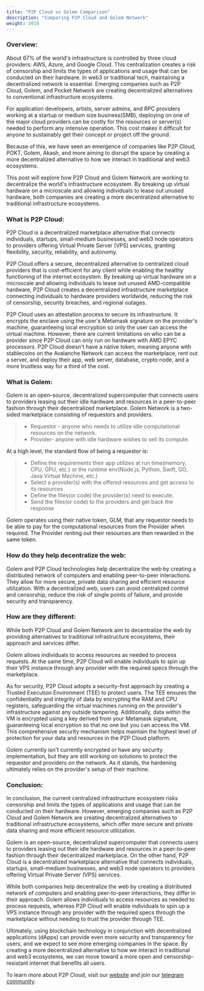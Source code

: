 ```yaml
---
title: "P2P Cloud vs Golem Comparison"
description: "Comparing P2P Cloud and Golem Network"
weight: 3010
---
```


### Overview:
About 67% of the world's infrastructure is controlled by three cloud providers: AWS, Azure, and Google Cloud. This centralization creates a risk of censorship and limits the types of applications and usage that can be conducted on their hardware. In web3 or traditional tech, maintaining a decentralized network is essential. Emerging companies such as P2P Cloud, Golem, and Pocket Network are creating decentralized alternatives to conventional infrastructure ecosystems.

For application developers, artists, server admins, and RPC providers working at a startup or medium size business(SMB), deploying on one of the major cloud providers can be costly for the resources or server(s) needed to perform any intensive operation. This cost makes it difficult for anyone to sustainably get their concept or project off the ground.

Because of this, we have seen an emergence of companies like P2P Cloud, POKT, Golem, Akash, and more aiming to disrupt the space by creating a more decentralized alternative to how we interact in traditional and web3 ecosystems.  

This post will explore how P2P Cloud and Golem Network are working to decentralize the world's infrastructure ecosystem. By breaking up virtual hardware on a microscale and allowing individuals to lease out unused hardware, both companies are creating a more decentralized alternative to traditional infrastructure ecosystems.

### What is P2P Cloud:
P2P Cloud  is a decentralized marketplace alternative that connects individuals, startups, small-medium businesses, and web3 node operators to providers offering Virtual Private Server (VPS) services, granting flexibility, security, reliability, and autonomy.

P2P Cloud offers a secure, decentralized alternative to centralized cloud providers that is cost-efficient for any client while enabling the healthy functioning of the internet ecosystem. By breaking up virtual hardware on a microscale and allowing individuals to lease out unused AMD-compatible hardware, P2P Cloud creates a decentralized infrastructure marketplace connecting individuals to hardware providers worldwide, reducing the risk of censorship, security breaches, and regional outages.

P2P Cloud uses an attestation process to secure its infrastructure. It encrypts the enclave using the user's Metamask signature on the provider's machine, guaranteeing local encryption so only the user can access the virtual machine. However, there are current limitations on who can be a provider since P2P Cloud can only run on hardware with AMD EPYC processors. P2P Cloud doesn't have a native token, meaning anyone with stablecoins on the Avalanche Network can access the marketplace, rent out a server, and deploy their app, web server, database, crypto node, and a more trustless way for a third of the cost.

### What is Golem: 
Golem is an open-source, decentralized supercomputer that connects users to providers leasing out their idle hardware and resources in a peer-to-peer fashion through their decentralized marketplace. Golem Network is a two-sided marketplace consisting of requestors and providers.

> * Requestor - anyone who needs to utilize idle computational resources on the network.
> * Provider- anyone with idle hardware wishes to sell its compute.  

At a high level, the standard flow of being a requestor is:

> * Define the requirements their app utilizes at run time(memory, CPU, GPU, etc.) or the runtime env(Node.js, Python, Swift, GO, Java Virtual Machine, etc.)
> * Select a provider(s) with the offered resources and get access to its resources 
> * Define the files(or code) the provider(s) need to execute. 
> * Send the files(or code) to the providers and get back the response 
 
Golem operates using their native token, GLM, that any requestor needs to be able to pay for the computational resources from the Provider when required. The Provider renting out their resources are then rewarded in the same token. 

### How do they help decentralize the web:
Golem and P2P Cloud technologies help decentralize the web by creating a distributed network of computers and enabling peer-to-peer interactions. They allow for more secure, private data sharing and efficient resource utilization. With a decentralized web, users can avoid centralized control and censorship, reduce the risk of single points of failure, and provide security and transparency.

### How are they different:
While both P2P Cloud and Golem Network aim to decentralize the web by providing alternatives to traditional infrastructure ecosystems, their approach and services differ.

Golem allows individuals to access resources as needed to process requests. At the same time, P2P Cloud will enable individuals to spin up their VPS instance through any provider with the required specs through the marketplace.

As for security, P2P Cloud adopts a security-first approach by creating a Trusted Execution Environment (TEE) to protect users. The TEE ensures the confidentiality and integrity of data by encrypting the RAM and CPU registers, safeguarding the virtual machines running on the provider's infrastructure against any outside tampering. Additionally, data within the VM is encrypted using a key derived from your Metamask signature, guaranteeing local encryption so that no one but you can access the VM. This comprehensive security mechanism helps maintain the highest level of protection for your data and resources in the P2P Cloud platform.

Golem currently isn't currently encrypted or have any security implementation, but they are still working on solutions to protect the requestor and providers on the network. As it stands, the hardening ultimately relies on the provider's setup of their machine.

### Conclusion:
In conclusion, the current centralized infrastructure ecosystem risks censorship and limits the types of applications and usage that can be conducted on their hardware. However, emerging companies such as P2P Cloud and Golem Network are creating decentralized alternatives to traditional infrastructure ecosystems, which offer more secure and private data sharing and more efficient resource utilization.

Golem is an open-source, decentralized supercomputer that connects users to providers leasing out their idle hardware and resources in a peer-to-peer fashion through their decentralized marketplace. On the other hand, P2P Cloud is a decentralized marketplace alternative that connects individuals, startups, small-medium businesses, and web3 node operators to providers offering Virtual Private Server (VPS) services.

While both companies help decentralize the web by creating a distributed network of computers and enabling peer-to-peer interactions, they differ in their approach. Golem allows individuals to access resources as needed to process requests, whereas P2P Cloud will enable individuals to spin up a VPS instance through any provider with the required specs through the marketplace without needing to trust the provider through TEE.

Ultimately, using blockchain technology in conjunction with decentralized applications (dApps) can provide even more security and transparency for users, and we expect to see more emerging companies in the space. By creating a more decentralized alternative to how we interact in traditional and web3 ecosystems, we can move toward a more open and censorship-resistant internet that benefits all users.  

To learn more about P2P Cloud, visit our [website](https://P2Pcloud.io/) and join our [telegram community](https://t.me/P2Pcloud). 
